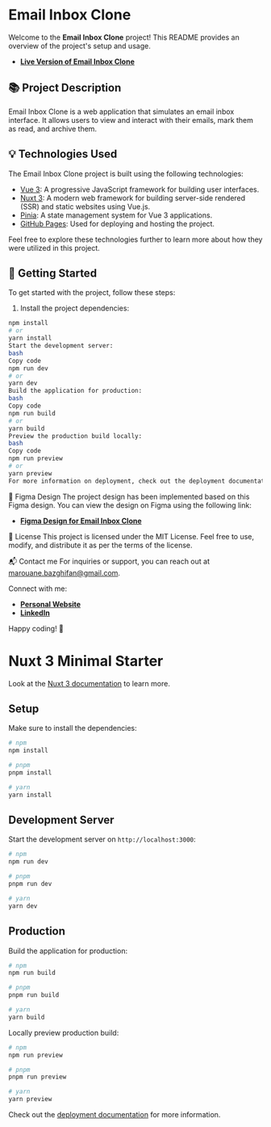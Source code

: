 # Email Inbox Clone

Welcome to the **Email Inbox Clone** project! This README provides an overview of the project's setup and usage.

- [**Live Version of Email Inbox Clone**](https://marwanbz.github.io/email-inbox-clone/)

## 📚 Project Description

Email Inbox Clone is a web application that simulates an email inbox interface. It allows users to view and interact with their emails, mark them as read, and archive them.


## 💡 Technologies Used

The Email Inbox Clone project is built using the following technologies:

- [Vue 3](https://vuejs.org/): A progressive JavaScript framework for building user interfaces.
- [Nuxt 3](https://nuxtjs.com/): A modern web framework for building server-side rendered (SSR) and static websites using Vue.js.
- [Pinia](https://pinia.vuejs.org/): A state management system for Vue 3 applications.
- [GitHub Pages](https://pages.github.com/): Used for deploying and hosting the project.

Feel free to explore these technologies further to learn more about how they were utilized in this project.

## 🚀 Getting Started

To get started with the project, follow these steps:

1. Install the project dependencies:

```bash
npm install
# or
yarn install
Start the development server:
bash
Copy code
npm run dev
# or
yarn dev
Build the application for production:
bash
Copy code
npm run build
# or
yarn build
Preview the production build locally:
bash
Copy code
npm run preview
# or
yarn preview
For more information on deployment, check out the deployment documentation.
```

🎨 Figma Design
The project design has been implemented based on this Figma design. You can view the design on Figma using the following link:

- [**Figma Design for Email Inbox Clone**](https://www.figma.com/proto/ROqMuLDQ6Ur6jL5zkfhTqX/Vue-Test?type=design&node-id=2-1660&t=9M6Axyunkng76svf-6)

🔑 License
This project is licensed under the MIT License. Feel free to use, modify, and distribute it as per the terms of the license.

📬 Contact me
For inquiries or support, you can reach out at marouane.bazghifan@gmail.com.

Connect with me:

- [**Personal Website**](https://marwanbaz.netlify.app/)
- [**LinkedIn**](https://www.linkedin.com/in/marwanbz/)

Happy coding! 🚀

# Nuxt 3 Minimal Starter

Look at the [Nuxt 3 documentation](https://nuxt.com/docs/getting-started/introduction) to learn more.

## Setup

Make sure to install the dependencies:

```bash
# npm
npm install

# pnpm
pnpm install

# yarn
yarn install
```

## Development Server

Start the development server on `http://localhost:3000`:

```bash
# npm
npm run dev

# pnpm
pnpm run dev

# yarn
yarn dev
```

## Production

Build the application for production:

```bash
# npm
npm run build

# pnpm
pnpm run build

# yarn
yarn build
```

Locally preview production build:

```bash
# npm
npm run preview

# pnpm
pnpm run preview

# yarn
yarn preview
```

Check out the [deployment documentation](https://nuxt.com/docs/getting-started/deployment) for more information.

